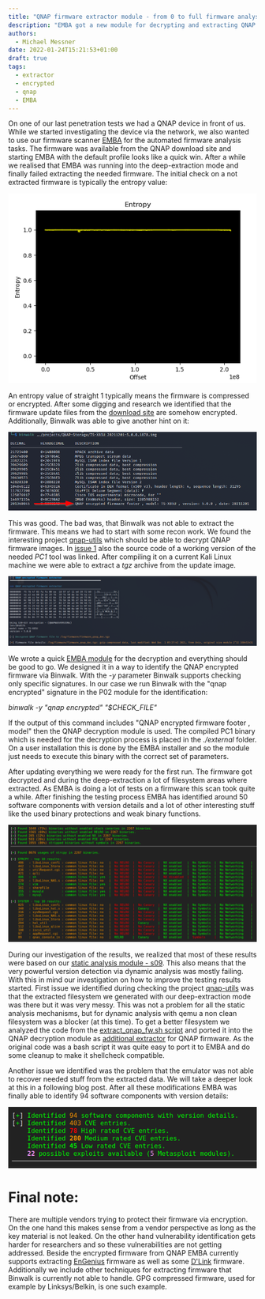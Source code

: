 ```yaml
---
title: "QNAP firmware extractor module - from 0 to full firmware analysis"
description: "EMBA got a new module for decrypting and extracting QNAP firmware files."
authors:
  - Michael Messner
date: 2022-01-24T15:21:53+01:00
draft: true
tags:
  - extractor
  - encrypted
  - qnap
  - EMBA
---
```


On one of our last penetration tests we had a QNAP device in front of us. While we started investigating the device via the network, we also wanted to use our firmware scanner [EMBA](https://github.com/e-m-b-a/emba) for the automated firmware analysis tasks. The firmware was available from the QNAP download site and starting EMBA with the default profile looks like a quick win. After a while we realised that EMBA was running into the deep-extraction mode and finally failed extracting the needed firmware. 
The initial check on a not extracted firmware is typically the entropy value:

![QNAP_entropy_binwalk](/img/qnap-entropy_binwalk.png)

An entropy value of straight 1 typically means the firmware is compressed or encrypted. After some digging and research we identified that the firmware update files from the [download site](https://www.qnap.com/de-de/download?model=ts-453bu-rp&category=firmware) are somehow encrypted. Additionally, Binwalk was able to give another hint on it:

![QNAP_decrypt_binwalk](/img/qnap-decrypt-binwalk.png)

This was good. The bad was, that Binwalk was not able to extract the firmware. This means we had to start with some recon work.
We found the interesting project [qnap-utils](https://github.com/max-boehm/qnap-utils) which should be able to decrypt QNAP firmware images. In [issue 1](https://github.com/max-boehm/qnap-utils/issues/1) also the source code of a working version of the needed _PC1_ tool was linked. After compiling it on a current Kali Linux machine we were able to extract a _tgz_ archive from the update image.

![QNAP_decrypt](/img/qnap-decrypt.png)

We wrote a quick [EMBA module](https://github.com/m-1-k-3/emba/blob/1ab85357c2960b7ae449df3ee114995c09995a10/modules/P18_qnap_decryptor.sh) for the decryption and everything should be good to go.
We designed it in a way to identify the QNAP encrypted firmware via Binwalk. With the _-y_ parameter Binwalk supports checking only specific signatures. In our case we run Binwalk with the "qnap encrypted" signature in the P02 module for the identification:

_binwalk -y "qnap encrypted" "$CHECK_FILE"_

If the output of this command includes "QNAP encrypted firmware footer , model" then the QNAP decryption module is used. The compiled PC1 binary which is needed for the decryption process is placed in the _./external_ folder. On a user installation this is done by the EMBA installer and so the module just needs to execute this binary with the correct set of parameters.

After updating everything we were ready for the first run. The firmware got decrypted and during the deep-extraction a lot of filesystem areas where extracted. As EMBA is doing a lot of tests on a firmware this scan took quite a while. After finishing the testing process EMBA has identified around 50 software components with version details and a lot of other interesting stuff like the used binary protections and weak binary functions.

![QNAP_binary_functions](/img/qnap-binary-fct.png)

During our investigation of the results, we realized that most of these results were based on our [static analysis module - s09](https://github.com/e-m-b-a/emba/blob/master/modules/S09_firmware_base_version_check.sh). This also means that the very powerful version detection via dynamic analysis was mostly failing.
With this in mind our investigation on how to improve the testing results started.
First issue we identified during checking the project [qnap-utils](https://github.com/max-boehm/qnap-utils) was that the extracted filesystem we generated with our deep-extraction mode was there but it was very messy. This was not a problem for all the static analysis mechanisms, but for dynamic analysis with qemu a non clean filesystem was a blocker (at this time). To get a better filesystem we analyzed the code from the [extract_qnap_fw.sh script]( https://github.com/max-boehm/qnap-utils/blob/master/extract_qnap_fw.sh) and ported it into the QNAP decryption module as [additional extractor]( https://github.com/m-1-k-3/emba/blob/186fc6d6b7c1915ca2f89b3190ec20a6f3525461/modules/P18_qnap_decryptor.sh) for QNAP firmware. As the original code was a bash script it was quite easy to port it to EMBA and do some cleanup to make it shellcheck compatible. 

Another issue we identified was the problem that the emulator was not able to recover needed stuff from the extracted data. We will take a deeper look at this in a following blog post.
After all these modifications EMBA was finally able to identify 94 software components with version details:

![QNAP_software_components](/img/qnap-components.png)

# Final note:
There are multiple vendors trying to protect their firmware via encryption. On the one hand this makes sense from a vendor perspective as long as the key material is not leaked. On the other hand vulnerability identification gets harder for researchers and so these vulnerabilities are not getting addressed. Beside the encrypted firmware from QNAP EMBA currently supports extracting [EnGenius](https://github.com/e-m-b-a/emba/blob/master/modules/P16_EnGenius_decryptor.sh) firmware as well as some [D'Link](https://github.com/e-m-b-a/emba/blob/master/modules/P11_dlink_SHRS_enc_extract.sh) firmware. Additionally we include other techniques for extracting firmware that Binwalk is currently not able to handle. GPG compressed firmware, used for example by Linksys/Belkin, is one such example.

